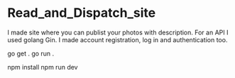 # Read_and_Dispatch_site
I made site where you can publist your photos with description. For an API I used golang Gin. I made account registration, log in and authentication too. 

go get .
go run .

npm install 
npm run dev
